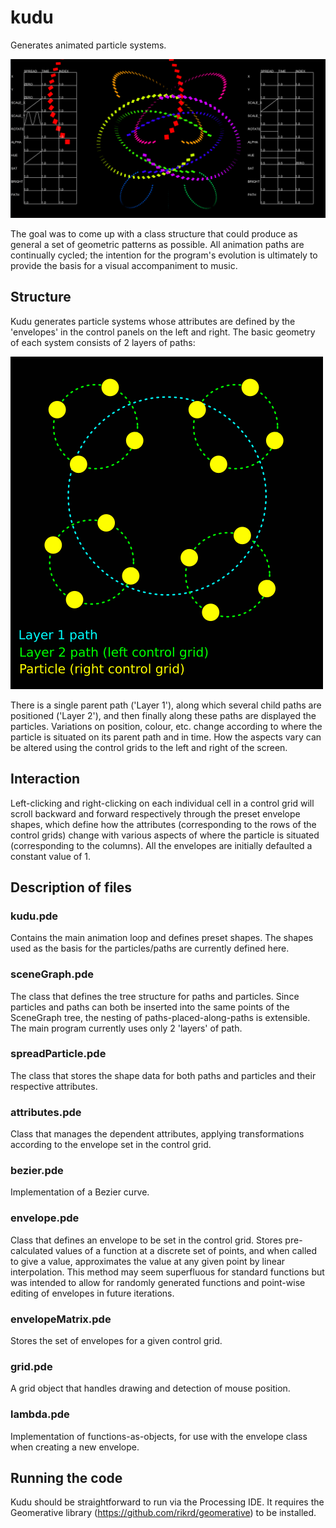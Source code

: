 # kudu
Generates animated particle systems.

![Example](/images/example.png)

The goal was to come up with a class structure that could produce as general a set of geometric patterns as possible. All animation paths are continually cycled; the intention for the program's evolution is ultimately to provide the basis for a visual accompaniment to music.

## Structure
Kudu generates particle systems whose attributes are defined by the 'envelopes' in the control panels on the left and right. The basic geometry of each system consists of 2 layers of paths:

![Structure](/images/structure.png)

There is a single parent path ('Layer 1'), along which several child paths are positioned ('Layer 2'), and then finally along these paths are displayed the particles. Variations on position, colour, etc. change according to where the particle is situated on its parent path and in time. How the aspects vary can be altered using the control grids to the left and right of the screen.

## Interaction
Left-clicking and right-clicking on each individual cell in a control grid will scroll backward and forward respectively through the preset envelope shapes, which define how the attributes (corresponding to the rows of the control grids) change with various aspects of where the particle is situated (corresponding to the columns). All the envelopes are initially defaulted a constant value of 1.

## Description of files
### kudu.pde
Contains the main animation loop and defines preset shapes. The shapes used as the basis for the particles/paths are currently defined here.
### sceneGraph.pde
The class that defines the tree structure for paths and particles. Since particles and paths can both be inserted into the same points of the SceneGraph tree, the nesting of paths-placed-along-paths is extensible. The main program currently uses only 2 'layers' of path.
### spreadParticle.pde
The class that stores the shape data for both paths and particles and their respective attributes.
### attributes.pde
Class that manages the dependent attributes, applying transformations according to the envelope set in the control grid.
### bezier.pde
Implementation of a Bezier curve.
### envelope.pde
Class that defines an envelope to be set in the control grid. Stores pre-calculated values of a function at a discrete set of points, and when called to give a value, approximates the value at any given point by linear interpolation. This method may seem superfluous for standard functions but was intended to allow for randomly generated functions and point-wise editing of envelopes in future iterations.
### envelopeMatrix.pde
Stores the set of envelopes for a given control grid.
### grid.pde
A grid object that handles drawing and detection of mouse position.
### lambda.pde
Implementation of functions-as-objects, for use with the envelope class when creating a new envelope.

## Running the code
Kudu should be straightforward to run via the Processing IDE. It requires the Geomerative library (https://github.com/rikrd/geomerative) to be installed.
